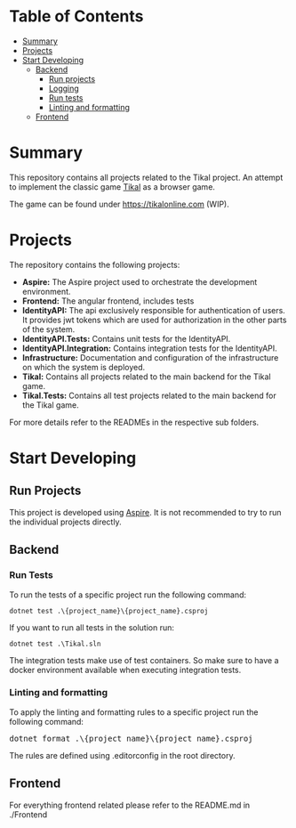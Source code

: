 # Table of Contents

- [Summary](#summary)
- [Projects](#projects)
- [Start Developing](#start-developing)
  - [Backend](#backend)
    - [Run projects](#run-projects)
    - [Logging](#logging)
    - [Run tests](#run-tests)
    - [Linting and formatting](#linting-and-formatting)
  - [Frontend](#frontend)

# Summary

This repository contains all projects related to the Tikal project. An attempt to implement the classic
game [Tikal](<https://en.wikipedia.org/wiki/Tikal_(board_game)>) as a browser game.

The game can be found under <a>https://tikalonline.com</a> (WIP).

# Projects

The repository contains the following projects:

- **Aspire:** The Aspire project used to orchestrate the development environment.
- **Frontend:** The angular frontend, includes tests
- **IdentityAPI:** The api exclusively responsible for authentication of users. It provides jwt tokens which are used
  for authorization in the other parts of the system.
- **IdentityAPI.Tests:** Contains unit tests for the IdentityAPI.
- **IdentityAPI.Integration:** Contains integration tests for the IdentityAPI.
- **Infrastructure:** Documentation and configuration of the infrastructure on which the system is deployed.
- **Tikal:** Contains all projects related to the main backend for the Tikal game.
- **Tikal.Tests:** Contains all test projects related to the main backend for the Tikal game.

For more details refer to the READMEs in the respective sub folders.

# Start Developing

## Run Projects

This project is developed using [Aspire](https://learn.microsoft.com/en-us/dotnet/aspire/get-started/aspire-overview). It is not recommended to try to run the individual projects directly.

## Backend

### Run Tests

To run the tests of a specific project run the following command:

```
dotnet test .\{project_name}\{project_name}.csproj
```

If you want to run all tests in the solution run:

```
dotnet test .\Tikal.sln
```

The integration tests make use of test containers. So make sure to have a docker environment available when executing
integration tests.

### Linting and formatting

To apply the linting and formatting rules to a specific project run the following command:

<pre>
dotnet format .\{project_name}\{project_name}.csproj
</pre>

The rules are defined using .editorconfig in the root directory.

## Frontend

For everything frontend related please refer to the README.md in ./Frontend
